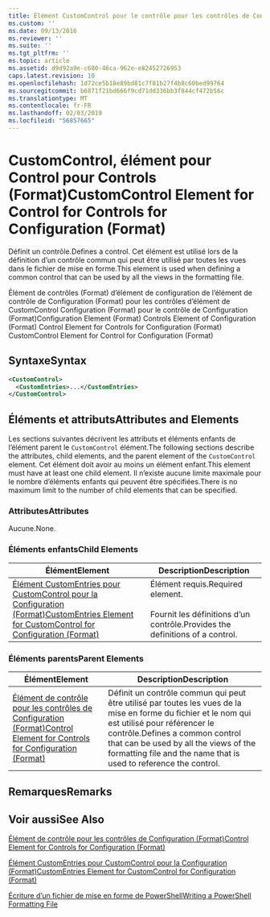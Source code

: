```yaml
---
title: Élément CustomControl pour le contrôle pour les contrôles de Configuration (Format) | Microsoft Docs
ms.custom: ''
ms.date: 09/13/2016
ms.reviewer: ''
ms.suite: ''
ms.tgt_pltfrm: ''
ms.topic: article
ms.assetid: d9d92a9e-c680-46ca-962e-e82452726953
caps.latest.revision: 10
ms.openlocfilehash: 1d72ce5b18e89bd81c7f81b27f4b8c60bed99764
ms.sourcegitcommit: b6871f21bd666f9cd71dd336bb3f844cf472b56c
ms.translationtype: MT
ms.contentlocale: fr-FR
ms.lasthandoff: 02/03/2019
ms.locfileid: "56857665"
---
```

# <a name="customcontrol-element-for-control-for-controls-for-configuration-format"></a><span data-ttu-id="2bc6e-102">CustomControl, élément pour Control pour Controls (Format)</span><span class="sxs-lookup"><span data-stu-id="2bc6e-102">CustomControl Element for Control for Controls for Configuration (Format)</span></span>

<span data-ttu-id="2bc6e-103">Définit un contrôle.</span><span class="sxs-lookup"><span data-stu-id="2bc6e-103">Defines a control.</span></span> <span data-ttu-id="2bc6e-104">Cet élément est utilisé lors de la définition d’un contrôle commun qui peut être utilisé par toutes les vues dans le fichier de mise en forme.</span><span class="sxs-lookup"><span data-stu-id="2bc6e-104">This element is used when defining a common control that can be used by all the views in the formatting file.</span></span>

<span data-ttu-id="2bc6e-105">Élément de contrôles (Format) d’élément de configuration de l’élément de contrôle de Configuration (Format) pour les contrôles d’élément de CustomControl Configuration (Format) pour le contrôle de Configuration (Format)</span><span class="sxs-lookup"><span data-stu-id="2bc6e-105">Configuration Element (Format) Controls Element of Configuration (Format) Control Element for Controls for Configuration (Format) CustomControl Element for Control for Configuration (Format)</span></span>

## <a name="syntax"></a><span data-ttu-id="2bc6e-106">Syntaxe</span><span class="sxs-lookup"><span data-stu-id="2bc6e-106">Syntax</span></span>

```xml
<CustomControl>
  <CustomEntries>...</CustomEntries>
</CustomControl>
```

## <a name="attributes-and-elements"></a><span data-ttu-id="2bc6e-107">Éléments et attributs</span><span class="sxs-lookup"><span data-stu-id="2bc6e-107">Attributes and Elements</span></span>

<span data-ttu-id="2bc6e-108">Les sections suivantes décrivent les attributs et éléments enfants de l’élément parent le `CustomControl` élément.</span><span class="sxs-lookup"><span data-stu-id="2bc6e-108">The following sections describe the attributes, child elements, and the parent element of the `CustomControl` element.</span></span> <span data-ttu-id="2bc6e-109">Cet élément doit avoir au moins un élément enfant.</span><span class="sxs-lookup"><span data-stu-id="2bc6e-109">This element must have at least one child element.</span></span> <span data-ttu-id="2bc6e-110">Il n’existe aucune limite maximale pour le nombre d’éléments enfants qui peuvent être spécifiées.</span><span class="sxs-lookup"><span data-stu-id="2bc6e-110">There is no maximum limit to the number of child elements that can be specified.</span></span>

### <a name="attributes"></a><span data-ttu-id="2bc6e-111">Attributes</span><span class="sxs-lookup"><span data-stu-id="2bc6e-111">Attributes</span></span>

<span data-ttu-id="2bc6e-112">Aucune.</span><span class="sxs-lookup"><span data-stu-id="2bc6e-112">None.</span></span>

### <a name="child-elements"></a><span data-ttu-id="2bc6e-113">Éléments enfants</span><span class="sxs-lookup"><span data-stu-id="2bc6e-113">Child Elements</span></span>

|<span data-ttu-id="2bc6e-114">Élément</span><span class="sxs-lookup"><span data-stu-id="2bc6e-114">Element</span></span>|<span data-ttu-id="2bc6e-115">Description</span><span class="sxs-lookup"><span data-stu-id="2bc6e-115">Description</span></span>|
|-------------|-----------------|
|[<span data-ttu-id="2bc6e-116">Élément CustomEntries pour CustomControl pour la Configuration (Format)</span><span class="sxs-lookup"><span data-stu-id="2bc6e-116">CustomEntries Element for CustomControl for Configuration (Format)</span></span>](./customentries-element-for-customcontrol-for-controls-for-configuration-format.md)|<span data-ttu-id="2bc6e-117">Élément requis.</span><span class="sxs-lookup"><span data-stu-id="2bc6e-117">Required element.</span></span><br /><br /> <span data-ttu-id="2bc6e-118">Fournit les définitions d’un contrôle.</span><span class="sxs-lookup"><span data-stu-id="2bc6e-118">Provides the definitions of a control.</span></span>|

### <a name="parent-elements"></a><span data-ttu-id="2bc6e-119">Éléments parents</span><span class="sxs-lookup"><span data-stu-id="2bc6e-119">Parent Elements</span></span>

|<span data-ttu-id="2bc6e-120">Élément</span><span class="sxs-lookup"><span data-stu-id="2bc6e-120">Element</span></span>|<span data-ttu-id="2bc6e-121">Description</span><span class="sxs-lookup"><span data-stu-id="2bc6e-121">Description</span></span>|
|-------------|-----------------|
|[<span data-ttu-id="2bc6e-122">Élément de contrôle pour les contrôles de Configuration (Format)</span><span class="sxs-lookup"><span data-stu-id="2bc6e-122">Control Element for Controls for Configuration (Format)</span></span>](./control-element-for-controls-for-configuration-format.md)|<span data-ttu-id="2bc6e-123">Définit un contrôle commun qui peut être utilisé par toutes les vues de la mise en forme du fichier et le nom qui est utilisé pour référencer le contrôle.</span><span class="sxs-lookup"><span data-stu-id="2bc6e-123">Defines a common control that can be used by all the views of the formatting file and the name that is used to reference the control.</span></span>|

## <a name="remarks"></a><span data-ttu-id="2bc6e-124">Remarques</span><span class="sxs-lookup"><span data-stu-id="2bc6e-124">Remarks</span></span>

## <a name="see-also"></a><span data-ttu-id="2bc6e-125">Voir aussi</span><span class="sxs-lookup"><span data-stu-id="2bc6e-125">See Also</span></span>

[<span data-ttu-id="2bc6e-126">Élément de contrôle pour les contrôles de Configuration (Format)</span><span class="sxs-lookup"><span data-stu-id="2bc6e-126">Control Element for Controls for Configuration (Format)</span></span>](./control-element-for-controls-for-configuration-format.md)

[<span data-ttu-id="2bc6e-127">Élément CustomEntries pour CustomControl pour la Configuration (Format)</span><span class="sxs-lookup"><span data-stu-id="2bc6e-127">CustomEntries Element for CustomControl for Configuration (Format)</span></span>](./customentries-element-for-customcontrol-for-controls-for-configuration-format.md)

[<span data-ttu-id="2bc6e-128">Écriture d’un fichier de mise en forme de PowerShell</span><span class="sxs-lookup"><span data-stu-id="2bc6e-128">Writing a PowerShell Formatting File</span></span>](./writing-a-powershell-formatting-file.md)
